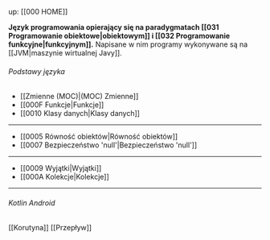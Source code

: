 up: [[000 HOME]]

**Język programowania opierający się na paradygmatach [[031 Programowanie obiektowe|obiektowym]] i [[032 Programowanie funkcyjne|funkcyjnym]].**
Napisane w nim programy wykonywane są na [[JVM|maszynie wirtualnej Javy]].

###### Podstawy języka
- [[Zmienne (MOC)|(MOC) Zmienne]]
- [[000F Funkcje|Funkcje]]
- [[0010 Klasy danych|Klasy danych]]

---

- [[0005 Równość obiektów|Równość obiektów]]
- [[0007 Bezpieczeństwo 'null'|Bezpieczeństwo 'null']]

---

- [[0009 Wyjątki|Wyjątki]]
- [[000A Kolekcje|Kolekcje]]

---
###### Kotlin Android
[[Korutyna]]
[[Przepływ]]